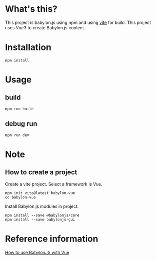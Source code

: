 # What's this?

This project is babylon.js using npm and using [vite](https://vitejs.dev/) for build.
This project uses Vue3 to create Babylon.js content.

# Installation

```
npm install
```

# Usage

## build

```
npm run build
```

## debug run

```
npm run dev
```

# Note

## How to create a project

Create a vite project. Select a framework is Vue.

```
npm init vite@latest babylon-vue
cd babylon-vue
```

Install Babylon.js modules in project.

```
npm install --save @babylonjs/core
npm install --save babylonjs-gui
```

# Reference information

[How to use BabylonJS with Vue](https://doc.babylonjs.com/extensions/Babylon.js+ExternalLibraries/BabylonJS_and_Vue/BabylonJS_and_Vue_1)
